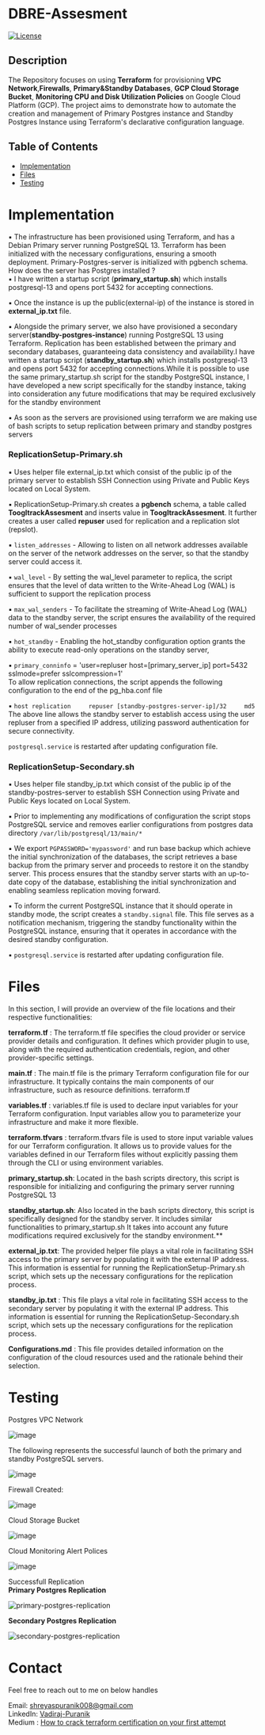 # DBRE-Assesment

[![License](https://img.shields.io/badge/License-MIT-blue.svg)](https://opensource.org/licenses/MIT)

## Description
The Repository focuses on using **Terraform** for provisioning **VPC Network**,**Firewalls**, **Primary&Standby Databases**, **GCP Cloud Storage Bucket**, **Monitoring CPU and Disk Utilization Policies** on Google Cloud Platform (GCP). The project aims to demonstrate how to automate the creation and management of Primary Postgres instance and Standby Postgres Instance using Terraform's declarative configuration language.

## Table of Contents
- [Implementation](#implementation)
- [Files](#files)
- [Testing](#testing)

# Implementation

▪ The infrastructure has been provisioned using Terraform, and has a Debian Primary server running PostgreSQL 13. 
Terraform has been initialized with the necessary configurations, ensuring a smooth deployment. Primary-Postgres-server is initialized with pgbench schema.<br>
How does the server has Postgres installed ? <br>
▪ I have written a startup script (**primary_startup.sh**) which installs postgresql-13 and opens port 5432 for accepting connections. <br>

▪ Once the instance is up the public(external-ip) of the instance is stored in **external_ip.txt** file.<br>

▪ Alongside the primary server, we also have provisioned a secondary server(**standby-postgres-instance**) running PostgreSQL 13 using Terraform. Replication has been established between the primary and secondary databases, guaranteeing data consistency and availability.I have written a startup script (**standby_startup.sh**) which installs postgresql-13 and opens port 5432 for accepting connections.While it is possible to use the same primary_startup.sh script for the standby PostgreSQL instance, I have developed a new script specifically for the standby instance, taking into consideration any future modifications that may be required exclusively for the standby environment<br>

▪ As soon as the servers are provisioned using terraform we are making use of bash scripts to setup replication between primary and standby postgres servers<br>

### **ReplicationSetup-Primary.sh** <br>
▪ Uses helper file external_ip.txt which consist of the public ip of the primary server to establish SSH Connection using Private and Public Keys located on Local System.<br>

▪ ReplicationSetup-Primary.sh creates a **pgbench** schema, a table called **ToogltrackAssesment** and inserts value in **ToogltrackAssesment**. It further creates a user called **repuser** used for replication and a replication slot (repslot).<br>

▪ `listen_addresses` - Allowing to listen on all network addresses available on the server of the network addresses on the server, so that the standby server could access it.<br>

▪ `wal_level` - By setting the wal_level parameter to replica, the script ensures that the level of data written to the Write-Ahead Log (WAL) is sufficient to support the replication process<br>

▪ `max_wal_senders` - To facilitate the streaming of Write-Ahead Log (WAL) data to the standby server, the script ensures the availability of the required number of wal_sender processes<br>

▪ `hot_standby` - Enabling the hot_standby configuration option grants the ability to execute read-only operations on the standby server, 

▪ `primary_conninfo` = 'user=repluser host=[primary_server_ip] port=5432 sslmode=prefer sslcompression=1' <br>
To allow replication connections, the script appends the following configuration to the end of the pg_hba.conf file<br>

▪ `host	replication		repuser	[standby-postgres-server-ip]/32		md5`<br>
The above line allows the standby server to establish access using the user repluser from a specified IP address, utilizing password authentication for secure connectivity.<br>

`postgresql.service` is restarted after updating configuration file.

### **ReplicationSetup-Secondary.sh** <br>
▪  Uses helper file standby_ip.txt which consist of the public ip of the standby-postres-server to establish SSH Connection using Private and Public Keys located on Local System.<br>

▪  Prior to implementing any modifications of configuration the script stops PostgreSQL service and removes earlier configurations from postgres data directory `/var/lib/postgresql/13/main/*`<br>

▪ We export `PGPASSWORD='mypassword'` and run base backup which achieve the initial synchronization of the databases, the script retrieves a base backup from the primary server and proceeds to restore it on the standby server. This process ensures that the standby server starts with an up-to-date copy of the database, establishing the initial synchronization and enabling seamless replication moving forward.<br>

▪ To inform the current PostgreSQL instance that it should operate in standby mode, the script creates a `standby.signal` file. This file serves as a notification mechanism, triggering the standby functionality within the PostgreSQL instance, ensuring that it operates in accordance with the desired standby configuration.

▪ `postgresql.service` is restarted after updating configuration file.


# Files
In this section, I will provide an overview of the file locations and their respective functionalities:<br>

**terraform.tf** : The terraform.tf file specifies the cloud provider or service provider details and configuration. It defines which provider plugin to use, along with the required authentication credentials, region, and other provider-specific settings.<br>

**main.tf** : The main.tf file is the primary Terraform configuration file for our infrastructure. It typically contains the main components of our infrastructure, such as resource definitions.
terraform.tf

**variables.tf** : variables.tf file is used to declare input variables for your Terraform configuration. Input variables allow you to parameterize your infrastructure and make it more flexible.

**terraform.tfvars** : terraform.tfvars file is used to store input variable values for our Terraform configuration. It allows us to provide values for the variables defined in our Terraform files without explicitly passing them through the CLI or using environment variables.

**primary_startup.sh**: Located in the bash scripts directory, this script is responsible for initializing and configuring the primary server running PostgreSQL 13<br>

**standby_startup.sh**: Also located in the bash scripts directory, this script is specifically designed for the standby server. It includes similar functionalities to primary_startup.sh It takes into account any future modifications required exclusively for the standby environment.**

**external_ip.txt**: The provided helper file plays a vital role in facilitating SSH access to the primary server by populating it with the external IP address. This information is essential for running the ReplicationSetup-Primary.sh script, which sets up the necessary configurations for the replication process.<br>

**standby_ip.txt** : This file plays a vital role in facilitating SSH access to the secondary server by populating it with the external IP address. This information is essential for running the ReplicationSetup-Secondary.sh script, which sets up the necessary configurations for the replication process.<br>

**Configurations.md** : This file provides detailed information on the configuration of the cloud resources used and the rationale behind their selection.<br>


# Testing
Postgres VPC Network<br>

![image](https://github.com/Vadiraj-Puranik/DBRE-Assesment/assets/113619300/2f68b55b-1dc2-4ca3-a978-f96899397c1b)

The following represents the successful launch of both the primary and standby PostgreSQL servers.<br>

![image](https://github.com/Vadiraj-Puranik/DBRE-Assesment/assets/113619300/c74b34f8-ebdd-472c-96ba-555232d7ad8f)

Firewall Created:<br>

![image](https://github.com/Vadiraj-Puranik/DBRE-Assesment/assets/113619300/ec401a1f-8335-4ced-ba48-4525a881b49b)


Cloud Storage Bucket<br>

![image](https://github.com/Vadiraj-Puranik/DBRE-Assesment/assets/113619300/04eab858-34bf-41a8-a143-1ef5e7a36f50)

Cloud Monitoring Alert Polices<br>

![image](https://github.com/Vadiraj-Puranik/DBRE-Assesment/assets/113619300/23e79fdc-f0da-4a1e-ae65-8e213be3949d)

Successfull Replication <br>
**Primary Postgres Replication**

![primary-postgres-replication](https://github.com/Vadiraj-Puranik/DBRE-Assesment/assets/113619300/c3cad6bb-522c-40a3-a8ef-cf5746cce55f)

**Secondary Postgres Replication**

![secondary-postgres-replication](https://github.com/Vadiraj-Puranik/DBRE-Assesment/assets/113619300/cc3d57b3-8656-4051-9f60-f192a0ac9868)

# Contact
Feel free to reach out to me on below handles<br>

Email: shreyaspuranik008@gmail.com <br>
LinkedIn: [Vadiraj-Puranik](https://www.linkedin.com/in/vadiraj-puranik-4518a4165) <br>
Medium : [How to crack terraform certification on your first attempt](https://medium.com/@vadiraj.puranik/secrets-unveiled-how-to-ace-the-terraform-certification-exam-on-your-first-attempt-cb7622c45da1)




